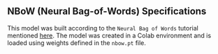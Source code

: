 ## NBoW (Neural Bag-of-Words) Specifications
This model was built according to the `Neural Bag of Words` tutorial mentioned [here](https://github.com/bentrevett/pytorch-sentiment-analysis/tree/main). The model was created in a Colab environment and is loaded using weights defined in the `nbow.pt` file.